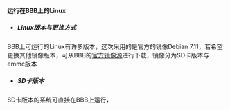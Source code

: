 #### 运行在BBB上的Linux

* ##### Linux版本与更换方式

BBB上可运行的Linux有许多版本，这次采用的是官方的镜像Debian 7.11，若希望更换其他镜像版本，可从BBB的[官方镜像源](http://beagleboard.org/latest-images/)进行下载，镜像分为SD卡版本与emmc版本

* ##### SD卡版本

SD卡版本的系统可直接在BBB上运行，

##### 





